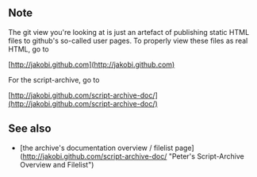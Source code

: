 Note
----

The git view you're looking at is just an artefact of publishing
static HTML files to github's so-called user pages. 
To properly view these files as real HTML, go to 

[http://jakobi.github.com](http://jakobi.github.com)

For the script-archive, go to 

[http://jakobi.github.com/script-archive-doc/](http://jakobi.github.com/script-archive-doc/)

See also
--------

* [the archive's documentation overview / filelist page]
  (http://jakobi.github.com/script-archive-doc/
  "Peter's Script-Archive Overview and Filelist")


